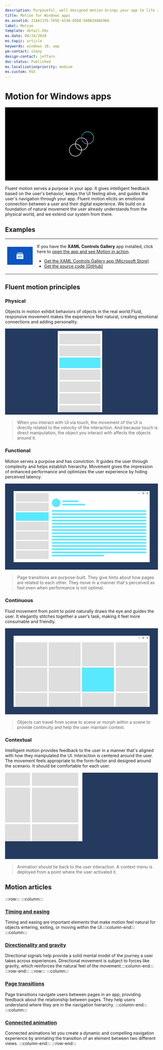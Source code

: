 ```yaml
---
description: Purposeful, well-designed motion brings your app to life and makes the experience feel crafted and polished. Help users understand context changes, and tie experiences together with visual transitions.
title: Motion for Windows apps
ms.assetid: 21AA1335-765E-433A-85D8-560B340AE966
label: Motion
template: detail.hbs
ms.date: 09/24/2020
ms.topic: article
keywords: windows 10, uwp
pm-contact: stmoy
design-contact: jeffarn
doc-status: Published
ms.localizationpriority: medium
ms.custom: RS5
---
```

# Motion for Windows apps

![Motion icon](../images/motion-2x.png)

Fluent motion serves a purpose in your app. It gives intelligent feedback based on the user's behavior, keeps the UI feeling alive, and guides the user's navigation through your app. Fluent motion elicits an emotional connection between a user and their digital experience. We build on a foundation of natural movement the user already understands from the physical world, and we extend our system from there.

## Examples

<table>
<tr>
<td><img src="images/xaml-controls-gallery-app-icon.png" alt="XAML controls gallery" width="168"></img></td>
<td>
    <p>If you have the <strong style="font-weight: semi-bold">XAML Controls Gallery</strong> app installed, click here to <a href="xamlcontrolsgallery:/category/Motion">open the app and see Motion in action</a>.</p>
    <ul>
    <li><a href="https://www.microsoft.com/store/productId/9MSVH128X2ZT">Get the XAML Controls Gallery app (Microsoft Store)</a></li>
    <li><a href="https://github.com/Microsoft/Xaml-Controls-Gallery">Get the source code (GitHub)</a></li>
    </ul>
</td>
</tr>
</table>

## Fluent motion principles

### Physical

Objects in motion exhibit behaviors of objects in the real world.​ Fluid, responsive movement makes the experience feel natural, creating emotional connections and adding personality.

![UI example of physical motion](images/Physical.gif)
> When you interact with UI via touch, the movement of the UI is directly related to the velocity of the interaction. And because touch is direct manipulation, the object you interact with affects the objects around it.

### Functional

Motion serves a purpose and has conviction. It guides the user through complexity and helps establish hierarchy. Movement gives the impression of enhanced performance and optimizes the user experience by hiding perceived latency.

![UI example of functional motion](images/functional.gif)
> Page transitions are purpose-built. They give hints about how pages are related to each other. They move in a manner that's perceived as fast even when performance is not optimal.

### Continuous

Fluid movement from point to point naturally draws the eye and guides the user.​ It elegantly stitches together a user’s task, making it feel more consumable and friendly.

![UI example of continuous motion](images/continuous3.gif)
> Objects can travel from scene to scene or morph within a scene to provide continuity and help the user maintain context.

### Contextual

Intelligent motion provides feedback to the user in a manner that's aligned with how they manipulated the UI. Interaction is centered around the user.​ The movement feels appropriate to the form-factor and designed around the scenario.​ It should be comfortable for each user.​

![UI example of contextual motion](images/contextual.gif)
> Animation should tie back to the user interaction. A context menu is deployed from a point where the user activated it.

## Motion articles

:::row:::
    :::column:::
### [Timing and easing](timing-and-easing.md)
Timing and easing are important elements that make motion feel natural for objects entering, exiting, or moving within the UI.​
    :::column-end:::
    :::column:::
### [Directionality and gravity](directionality-and-gravity.md)
Directional signals help provide a solid mental model of the journey a user takes across experiences. Directional movement is subject to forces like gravity, which reinforces the natural feel of the movement.​
    :::column-end:::
:::row-end:::
:::row:::
    :::column:::
### [Page transitions](page-transitions.md)
Page transitions navigate users between pages in an app, providing feedback about the relationship between pages. They help users understand where they are in the navigation hierarchy.
    :::column-end:::
    :::column:::
### [Connected animation](connected-animation.md)
Connected animations let you create a dynamic and compelling navigation experience by animating the transition of an element between two different views.​
    :::column-end:::
:::row-end:::
